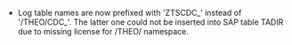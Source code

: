 - Log table names are now prefixed with 'ZTSCDC_' instead of '/THEO/CDC_'. The latter one could not be inserted into SAP table TADIR due to missing license for /THEO/ namespace.

